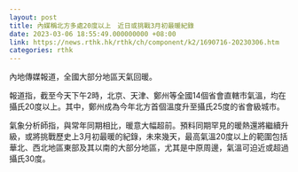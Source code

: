 ```yaml
---
layout: post
title: 內媒稱北方多處20度以上　近日或挑戰3月初最暖紀錄
date: 2023-03-06 18:55:49.000000000 +08:00
link: https://news.rthk.hk/rthk/ch/component/k2/1690716-20230306.htm
categories: rthk
---
```


內地傳媒報道，全國大部分地區天氣回暖。

報道指，截至今天下午2時，北京、天津、鄭州等全國14個省會直轄市氣溫，均在攝氏20度以上。其中，鄭州成為今年北方首個溫度升至攝氏25度的省會級城市。

氣象分析師指，與常年同期相比，暖意大幅超前。預料同期罕見的暖熱還將繼續升級，或將挑戰歷史上3月初最暖的紀錄，未來幾天，最高氣溫20度以上的範圍包括華北、西北地區東部及其以南的大部分地區，尤其是中原周邊，氣溫可迫近或超過攝氏30度。
